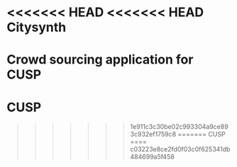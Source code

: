 <<<<<<< HEAD
<<<<<<< HEAD
Citysynth
=========

Crowd sourcing application for CUSP
=======
CUSP
====
>>>>>>> 1e911c3c30be02c993304a9ce893c932ef1759c8
=======
CUSP
====
>>>>>>> c03223e8ce2fd0f03c0f625341db484699a5f458

